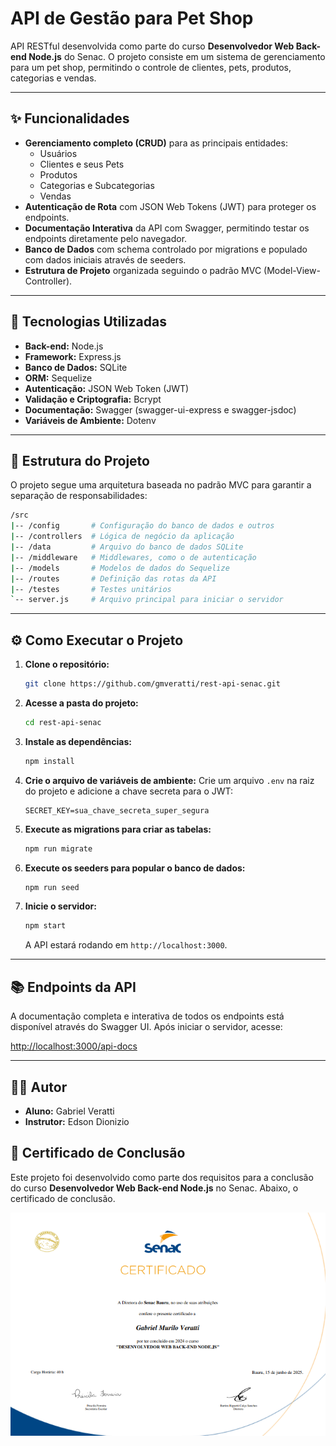# API de Gestão para Pet Shop

API RESTful desenvolvida como parte do curso **Desenvolvedor Web Back-end Node.js** do Senac. O projeto consiste em um sistema de gerenciamento para um pet shop, permitindo o controle de clientes, pets, produtos, categorias e vendas.

---

## ✨ Funcionalidades

* **Gerenciamento completo (CRUD)** para as principais entidades:
    * Usuários
    * Clientes e seus Pets
    * Produtos
    * Categorias e Subcategorias
    * Vendas
* **Autenticação de Rota** com JSON Web Tokens (JWT) para proteger os endpoints.
* **Documentação Interativa** da API com Swagger, permitindo testar os endpoints diretamente pelo navegador.
* **Banco de Dados** com schema controlado por migrations e populado com dados iniciais através de seeders.
* **Estrutura de Projeto** organizada seguindo o padrão MVC (Model-View-Controller).

---

## 🚀 Tecnologias Utilizadas

* **Back-end:** Node.js
* **Framework:** Express.js
* **Banco de Dados:** SQLite
* **ORM:** Sequelize
* **Autenticação:** JSON Web Token (JWT)
* **Validação e Criptografia:** Bcrypt
* **Documentação:** Swagger (swagger-ui-express e swagger-jsdoc)
* **Variáveis de Ambiente:** Dotenv

---

## 📂 Estrutura do Projeto

O projeto segue uma arquitetura baseada no padrão MVC para garantir a separação de responsabilidades:

```bash
/src
|-- /config       # Configuração do banco de dados e outros
|-- /controllers  # Lógica de negócio da aplicação
|-- /data         # Arquivo do banco de dados SQLite
|-- /middleware   # Middlewares, como o de autenticação
|-- /models       # Modelos de dados do Sequelize
|-- /routes       # Definição das rotas da API
|-- /testes       # Testes unitários
`-- server.js     # Arquivo principal para iniciar o servidor
```
---

## ⚙️ Como Executar o Projeto

1.  **Clone o repositório:**
    ```bash
    git clone https://github.com/gmveratti/rest-api-senac.git
    ```

2.  **Acesse a pasta do projeto:**
    ```bash
    cd rest-api-senac
    ```

3.  **Instale as dependências:**
    ```bash
    npm install
    ```

4.  **Crie o arquivo de variáveis de ambiente:**
    Crie um arquivo `.env` na raiz do projeto e adicione a chave secreta para o JWT:
    ```env
    SECRET_KEY=sua_chave_secreta_super_segura
    ```

5.  **Execute as migrations para criar as tabelas:**
    ```bash
    npm run migrate
    ```

6.  **Execute os seeders para popular o banco de dados:**
    ```bash
    npm run seed
    ```

7.  **Inicie o servidor:**
    ```bash
    npm start
    ```
    A API estará rodando em `http://localhost:3000`.

---

## 📚 Endpoints da API

A documentação completa e interativa de todos os endpoints está disponível através do Swagger UI. Após iniciar o servidor, acesse:

[http://localhost:3000/api-docs](http://localhost:3000/api-docs)

---

## 👨‍🏫 Autor

* **Aluno:** Gabriel Veratti
* **Instrutor:** Edson Dionizio


## 📜 Certificado de Conclusão

Este projeto foi desenvolvido como parte dos requisitos para a conclusão do curso **Desenvolvedor Web Back-end Node.js** no Senac. Abaixo, o certificado de conclusão.

[![Certificado de Conclusão](docs/certificadosenac.png)](docs/certificadosenac.png)
